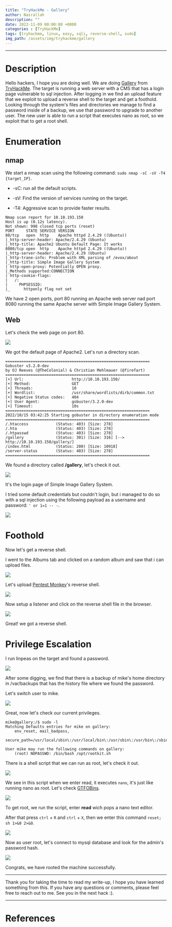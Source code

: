 ```yaml
---
title: "TryHackMe - Gallery"
author: Nasrallah
description: ""
date: 2022-11-09 00:00:00 +0000
categories : [TryHackMe]
tags: [tryhackme, linux, easy, sqli, reverse-shell, sudo]
img_path: /assets/img/tryhackme/gallery
---
```


<div align="center"> <script src="https://tryhackme.com/badge/367641"></script> </div>

---


# **Description**

Hello hackers, I hope you are doing well. We are doing [Gallery](https://tryhackme.com/room/gallery666) from [TryHackMe](https://tryhackme.com). The target is running a web server with a CMS that has a login page vulnerable to sql injection. After logging in we find an upload feature that we exploit to upload a reverse shell to the target and get a foothold. Looking through the system's files and directories we manage to find a password inside of a backup, we use that password to upgrade to another user. The new user is able to run a script that executes nano as root, so we exploit that to get a root shell.

# **Enumeration**

## nmap

We start a nmap scan using the following command: `sudo nmap -sC -sV -T4 {target_IP}`.

- -sC: run all the default scripts.

- -sV: Find the version of services running on the target.

- -T4: Aggressive scan to provide faster results.

```terminal
Nmap scan report for 10.10.193.150
Host is up (0.12s latency).
Not shown: 998 closed tcp ports (reset)
PORT     STATE SERVICE VERSION
80/tcp   open  http    Apache httpd 2.4.29 ((Ubuntu))
|_http-server-header: Apache/2.4.29 (Ubuntu)
|_http-title: Apache2 Ubuntu Default Page: It works
8080/tcp open  http    Apache httpd 2.4.29 ((Ubuntu))
|_http-server-header: Apache/2.4.29 (Ubuntu)
|_http-trane-info: Problem with XML parsing of /evox/about
|_http-title: Simple Image Gallery System
| http-open-proxy: Potentially OPEN proxy.
|_Methods supported:CONNECTION
| http-cookie-flags: 
|   /: 
|     PHPSESSID: 
|_      httponly flag not set
```

We have 2 open ports, port 80 running an Apache web server nad port 8080 running the same Apache server with Simple Image Gallery System.

## Web

Let's check the web page on port 80.

![](1.png)

We got the default page of Apache2. Let's run a directory scan.

```terminal
===============================================================
Gobuster v3.2.0-dev
by OJ Reeves (@TheColonial) & Christian Mehlmauer (@firefart)
===============================================================
[+] Url:                     http://10.10.193.150/
[+] Method:                  GET
[+] Threads:                 10
[+] Wordlist:                /usr/share/wordlists/dirb/common.txt
[+] Negative Status codes:   404
[+] User Agent:              gobuster/3.2.0-dev
[+] Timeout:                 10s
===============================================================
2022/10/15 03:42:25 Starting gobuster in directory enumeration mode
===============================================================
/.htaccess            (Status: 403) [Size: 278]
/.hta                 (Status: 403) [Size: 278]
/.htpasswd            (Status: 403) [Size: 278]
/gallery              (Status: 301) [Size: 316] [--> http://10.10.193.150/gallery/]
/index.html           (Status: 200) [Size: 10918]
/server-status        (Status: 403) [Size: 278]
===============================================================
```

We found a directory called **/gallery**, let's check it out.

![](2.png)

It's the login page of Simple Image Gallery System.

I tried some default credentials but couldn't login, but i managed to do so with a sql injection using the following payload as a username and password: `' or 1=1 -- -`.

![](3.png)

# **Foothold**

Now let's get a reverse shell.

I went to the Albums tab and clicked on a random album and saw that i can upload files.

![](4.png)

Let's upload [Pentest Monkey](https://raw.githubusercontent.com/pentestmonkey/php-reverse-shell/master/php-reverse-shell.php)'s reverse shell.

![](5.png)

Now setup a listener and click on the reverse shell file in the browser.

![](6.png)

Great! we got a reverse shell.


# **Privilege Escalation**

I run linpeas on the target and found a password.

![](7.png)

After some digging, we find that there is a backup of mike's home directory in /var/backups that has the history file where we found the password.

Let's switch user to mike.

![](8.png)

Great, now let's check our current privileges.

```terminal
mike@gallery:/$ sudo -l
Matching Defaults entries for mike on gallery:
    env_reset, mail_badpass,
    secure_path=/usr/local/sbin\:/usr/local/bin\:/usr/sbin\:/usr/bin\:/sbin\:/bin\:/snap/bin

User mike may run the following commands on gallery:
    (root) NOPASSWD: /bin/bash /opt/rootkit.sh

```

There is a shell script that we can run as root, let's check it out.

![](9.png)

We see in this script when we enter read, it executes `nano`, it's just like running nano as root. Let's check [GTFOBins](https://gtfobins.github.io/gtfobins/nano/#sudo).

![](10.png)

To get root, we run the script, enter **read** wich pops a nano text editor.

After that press `ctrl` + `R` and `ctrl` + `X`, then we enter this command `reset; sh 1>&0 2>&0`.

![](11.png)

Now as user root, let's connect to mysql database and look for the admin's password hash.

![](12.png)

Congrats, we have rooted the machine successfully.

---

Thank you for taking the time to read my write-up, I hope you have learned something from this. If you have any questions or comments, please feel free to reach out to me. See you in the next hack :).

---

# References
